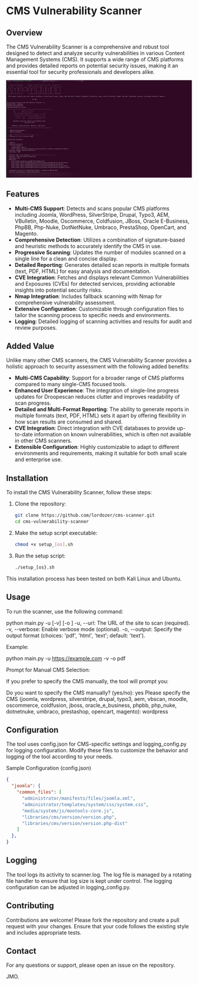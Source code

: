 # CMS Vulnerability Scanner

## Overview
The CMS Vulnerability Scanner is a comprehensive and robust tool designed to detect and analyze security vulnerabilities in various Content Management Systems (CMS). It supports a wide range of CMS platforms and provides detailed reports on potential security issues, making it an essential tool for security professionals and developers alike.

![CMS Scanner Image](img1.jpg/)

## Features
- **Multi-CMS Support**: Detects and scans popular CMS platforms including Joomla, WordPress, SilverStripe, Drupal, Typo3, AEM, VBulletin, Moodle, Oscommerce, Coldfusion, JBoss, Oracle E-Business, PhpBB, Php-Nuke, DotNetNuke, Umbraco, PrestaShop, OpenCart, and Magento.
- **Comprehensive Detection**: Utilizes a combination of signature-based and heuristic methods to accurately identify the CMS in use.
- **Progressive Scanning**: Updates the number of modules scanned on a single line for a clean and concise display.
- **Detailed Reporting**: Generates detailed scan reports in multiple formats (text, PDF, HTML) for easy analysis and documentation.
- **CVE Integration**: Fetches and displays relevant Common Vulnerabilities and Exposures (CVEs) for detected services, providing actionable insights into potential security risks.
- **Nmap Integration**: Includes fallback scanning with Nmap for comprehensive vulnerability assessment.
- **Extensive Configuration**: Customizable through configuration files to tailor the scanning process to specific needs and environments.
- **Logging**: Detailed logging of scanning activities and results for audit and review purposes.

## Added Value
Unlike many other CMS scanners, the CMS Vulnerability Scanner provides a holistic approach to security assessment with the following added benefits:
- **Multi-CMS Capability**: Support for a broader range of CMS platforms compared to many single-CMS focused tools.
- **Enhanced User Experience**: The integration of single-line progress updates for Droopescan reduces clutter and improves readability of scan progress.
- **Detailed and Multi-Format Reporting**: The ability to generate reports in multiple formats (text, PDF, HTML) sets it apart by offering flexibility in how scan results are consumed and shared.
- **CVE Integration**: Direct integration with CVE databases to provide up-to-date information on known vulnerabilities, which is often not available in other CMS scanners.
- **Extensible Configuration**: Highly customizable to adapt to different environments and requirements, making it suitable for both small scale and enterprise use.

## Installation
To install the CMS Vulnerability Scanner, follow these steps:

1. Clone the repository:
   ```bash
   git clone https://github.com/lordozer/cms-scanner.git
   cd cms-vulnerability-scanner
2. Make the setup script executable:
   ```bash
   chmod +x setup_[os].sh

3. Run the setup script:
   ```bash
   ./setup_[os}.sh

This installation process has been tested on both Kali Linux and Ubuntu.

## Usage

To run the scanner, use the following command:

python main.py -u <URL> [-v] [-o <output format>]
-u, --url: The URL of the site to scan (required).
-v, --verbose: Enable verbose mode (optional).
-o, --output: Specify the output format (choices: 'pdf', 'html', 'text'; default: 'text').

Example:

python main.py -u https://example.com -v -o pdf

Prompt for Manual CMS Selection:

If you prefer to specify the CMS manually, the tool will prompt you:

Do you want to specify the CMS manually? (yes/no): yes
Please specify the CMS (joomla, wordpress, silverstripe, drupal, typo3, aem, vbscan, moodle, oscommerce, coldfusion, jboss, oracle_e_business, phpbb, php_nuke, dotnetnuke, umbraco, prestashop, opencart, magento): wordpress

## Configuration
The tool uses config.json for CMS-specific settings and logging_config.py for logging configuration. Modify these files to customize the behavior and logging of the tool according to your needs.

Sample Configuration (config.json)
```json
{
  "joomla": {
    "common_files": [
      "administrator/manifests/files/joomla.xml",
      "administrator/templates/system/css/system.css",
      "media/system/js/mootools-core.js",
      "libraries/cms/version/version.php",
      "libraries/cms/version/version.php-dist"
    ]
  },
}
```
## Logging

The tool logs its activity to scanner.log. The log file is managed by a rotating file handler to ensure that log size is kept under control. The logging configuration can be adjusted in logging_config.py.

## Contributing
Contributions are welcome! Please fork the repository and create a pull request with your changes. Ensure that your code follows the existing style and includes appropriate tests.

## Contact
For any questions or support, please open an issue on the repository.


JMO.
